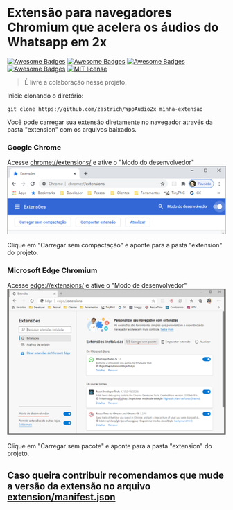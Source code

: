 

# Extensão para navegadores Chromium que acelera os áudios do Whatsapp em 2x

[![Awesome Badges](https://img.shields.io/badge/use-Javascript%20-F7DF1E.svg?logo=JavaScript)](https://www.javascript.com/) [![Awesome Badges](https://img.shields.io/badge/ext-Google%20Chrome-4285F4.svg?logo=Google%20Chrome)](https://www.google.com/intl/pt-BR/chrome/) [![Awesome Badges](https://img.shields.io/badge/ext-Microsoft%20Edge-0078D7.svg?logo=Microsoft%20Edge)](https://www.google.com/intl/pt-BR/chrome/) [![Awesome Badges](https://img.shields.io/badge/by-zastrich-red.svg)](https://code200.com.br/) [![MIT license](https://img.shields.io/badge/License-MIT-blue.svg)](https://lbesson.mit-license.org/)


> É livre a colaboração nesse projeto.

Inicie clonando o diretório:

    git clone https://github.com/zastrich/WppAudio2x minha-extensao

Você pode carregar sua extensão diretamente no navegador através da pasta "extension" com os arquivos baixados.

### Google Chrome
Acesse [chrome://extensions/](chrome://extensions/) e ative o "Modo do desenvolvedor"
![Modo do desenvolvedor](./assets/chrome-desv.png)

Clique em "Carregar sem compactação" e aponte para a pasta "extension" do projeto.

### Microsoft Edge Chromium
Acesse [edge://extensions/](edge://extensions/) e ative o "Modo de desenvolvedor"
![Modo de desenvolvedor](./assets/edge-desv.png)

Clique em "Carregar sem pacote" e aponte para a pasta "extension" do projeto.

## Caso queira contribuir recomendamos que mude a versão da extensão no arquivo [extension/manifest.json](./extension/manifest.json)